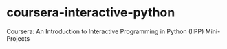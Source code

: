 # coursera-interactive-python
Coursera: An Introduction to Interactive Programming in Python (IIPP) Mini-Projects
